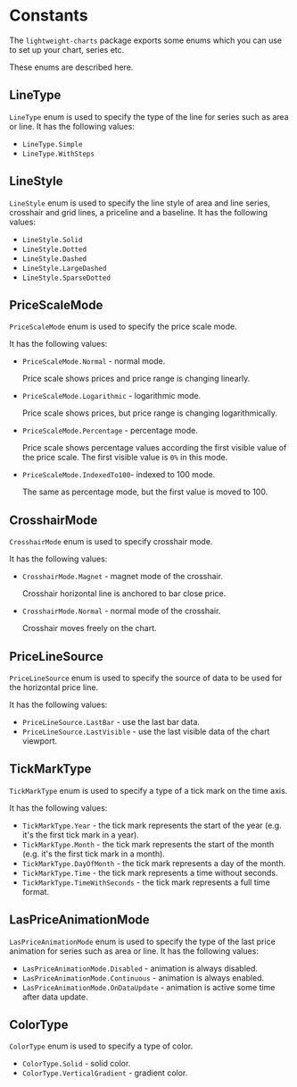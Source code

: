 # Constants

The `lightweight-charts` package exports some enums which you can use to set up your chart, series etc.

These enums are described here.

## LineType

`LineType` enum is used to specify the type of the line for series such as area or line.
It has the following values:

- `LineType.Simple`
- `LineType.WithSteps`

## LineStyle

`LineStyle` enum is used to specify the line style of area and line series, crosshair and grid lines, a priceline and a baseline.
It has the following values:

- `LineStyle.Solid`
- `LineStyle.Dotted`
- `LineStyle.Dashed`
- `LineStyle.LargeDashed`
- `LineStyle.SparseDotted`

## PriceScaleMode

`PriceScaleMode` enum is used to specify the price scale mode.

It has the following values:

- `PriceScaleMode.Normal` - normal mode.

    Price scale shows prices and price range is changing linearly.

- `PriceScaleMode.Logarithmic` - logarithmic mode.

    Price scale shows prices, but price range is changing logarithmically.

- `PriceScaleMode.Percentage` - percentage mode.

    Price scale shows percentage values according the first visible value of the price scale.
    The first visible value is `0%` in this mode.

- `PriceScaleMode.IndexedTo100`- indexed to 100 mode.

    The same as percentage mode, but the first value is moved to 100.

## CrosshairMode

`CrosshairMode` enum is used to specify crosshair mode.

It has the following values:

- `CrosshairMode.Magnet` - magnet mode of the crosshair.

    Crosshair horizontal line is anchored to bar close price.

- `CrosshairMode.Normal` - normal mode of the crosshair.

    Crosshair moves freely on the chart.

## PriceLineSource

`PriceLineSource` enum is used to specify the source of data to be used for the horizontal price line.

It has the following values:

- `PriceLineSource.LastBar` - use the last bar data.
- `PriceLineSource.LastVisible` - use the last visible data of the chart viewport.

## TickMarkType

`TickMarkType` enum is used to specify a type of a tick mark on the time axis.

It has the following values:

- `TickMarkType.Year` - the tick mark represents the start of the year (e.g. it's the first tick mark in a year).
- `TickMarkType.Month` - the tick mark represents the start of the month (e.g. it's the first tick mark in a month).
- `TickMarkType.DayOfMonth` - the tick mark represents a day of the month.
- `TickMarkType.Time` - the tick mark represents a time without seconds.
- `TickMarkType.TimeWithSeconds` - the tick mark represents a full time format.

## LasPriceAnimationMode

`LasPriceAnimationMode` enum is used to specify the type of the last price animation for series such as area or line.
It has the following values:

- `LasPriceAnimationMode.Disabled` - animation is always disabled.
- `LasPriceAnimationMode.Continuous` - animation is always enabled.
- `LasPriceAnimationMode.OnDataUpdate` - animation is active some time after data update.

## ColorType

`ColorType` enum is used to specify a type of color.

- `ColorType.Solid` - solid color.
- `ColorType.VerticalGradient` - gradient color.
